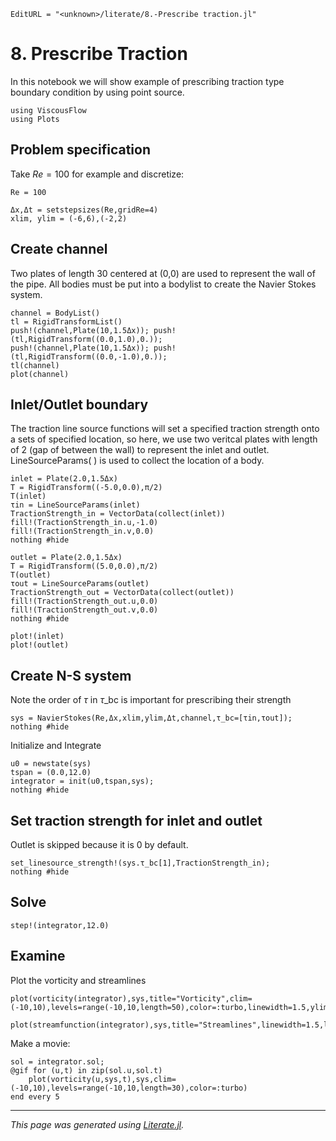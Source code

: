 ```@meta
EditURL = "<unknown>/literate/8.-Prescribe traction.jl"
```

# 8. Prescribe Traction
In this notebook we will show example of prescribing traction type boundary condition by using point source.

````@example 8.-Prescribe_traction
using ViscousFlow
using Plots
````

## Problem specification
Take $Re=100$ for example and discretize:

````@example 8.-Prescribe_traction
Re = 100
````

````@example 8.-Prescribe_traction
Δx,Δt = setstepsizes(Re,gridRe=4)
xlim, ylim = (-6,6),(-2,2)
````

## Create channel
Two plates of length 30 centered at (0,0) are used to represent the wall of the pipe. All bodies must be put into a bodylist to create the Navier Stokes system.

````@example 8.-Prescribe_traction
channel = BodyList()
tl = RigidTransformList()
push!(channel,Plate(10,1.5Δx)); push!(tl,RigidTransform((0.0,1.0),0.));
push!(channel,Plate(10,1.5Δx)); push!(tl,RigidTransform((0.0,-1.0),0.));
tl(channel)
plot(channel)
````

## Inlet/Outlet boundary
The traction line source functions will set a specified traction strength onto a sets of specified location, so here, we use two veritcal plates with length of 2 (gap of between the wall) to represent the inlet and outlet. LineSourceParams( ) is used to collect the location of a body.

````@example 8.-Prescribe_traction
inlet = Plate(2.0,1.5Δx)
T = RigidTransform((-5.0,0.0),π/2)
T(inlet)
τin = LineSourceParams(inlet)
TractionStrength_in = VectorData(collect(inlet))
fill!(TractionStrength_in.u,-1.0)
fill!(TractionStrength_in.v,0.0)
nothing #hide
````

````@example 8.-Prescribe_traction
outlet = Plate(2.0,1.5Δx)
T = RigidTransform((5.0,0.0),π/2)
T(outlet)
τout = LineSourceParams(outlet)
TractionStrength_out = VectorData(collect(outlet))
fill!(TractionStrength_out.u,0.0)
fill!(TractionStrength_out.v,0.0)
nothing #hide
````

````@example 8.-Prescribe_traction
plot!(inlet)
plot!(outlet)
````

## Create N-S system
Note the order of $\tau$ in $\tau$_bc is important for prescribing their strength

````@example 8.-Prescribe_traction
sys = NavierStokes(Re,Δx,xlim,ylim,Δt,channel,τ_bc=[τin,τout]);
nothing #hide
````

Initialize and Integrate

````@example 8.-Prescribe_traction
u0 = newstate(sys)
tspan = (0.0,12.0)
integrator = init(u0,tspan,sys);
nothing #hide
````

## Set traction strength for inlet and outlet
Outlet is skipped because it is 0 by default.

````@example 8.-Prescribe_traction
set_linesource_strength!(sys.τ_bc[1],TractionStrength_in);
nothing #hide
````

## Solve

````@example 8.-Prescribe_traction
step!(integrator,12.0)
````

## Examine
Plot the vorticity and streamlines

````@example 8.-Prescribe_traction
plot(vorticity(integrator),sys,title="Vorticity",clim=(-10,10),levels=range(-10,10,length=50),color=:turbo,linewidth=1.5,ylim=ylim,fillrange=nothing)
````

````@example 8.-Prescribe_traction
plot(streamfunction(integrator),sys,title="Streamlines",linewidth=1.5,levels=15,ylim=ylim,color=:Black,fillrange=nothing,linecolor=:black)
````

Make a movie:

````@example 8.-Prescribe_traction
sol = integrator.sol;
@gif for (u,t) in zip(sol.u,sol.t)
    plot(vorticity(u,sys,t),sys,clim=(-10,10),levels=range(-10,10,length=30),color=:turbo)
end every 5
````

---

*This page was generated using [Literate.jl](https://github.com/fredrikekre/Literate.jl).*

